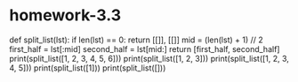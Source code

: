 # homework-3.3

def split_list(lst):
    if len(lst) == 0:
        return [[]], [[]]
    mid = (len(lst) + 1) // 2
    first_half = lst[:mid]
    second_half = lst[mid:]
    return [first_half, second_half]
print(split_list([1, 2, 3, 4, 5, 6]))
print(split_list([1, 2, 3]))
print(split_list([1, 2, 3, 4, 5]))
print(split_list([1]))
print(split_list([]))
